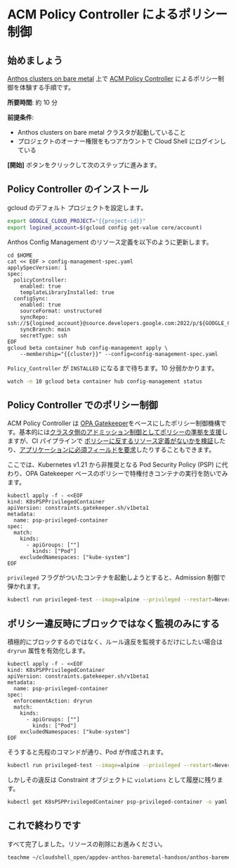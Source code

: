 # ACM Policy Controller によるポリシー制御

<walkthrough-watcher-constant key="region" value="asia-northeast1"></walkthrough-watcher-constant>
<walkthrough-watcher-constant key="zone" value="asia-northeast1-c"></walkthrough-watcher-constant>
<walkthrough-watcher-constant key="sa" value="sa-baremetal"></walkthrough-watcher-constant>
<walkthrough-watcher-constant key="cluster" value="baremetal-trial"></walkthrough-watcher-constant>
<walkthrough-watcher-constant key="vm-workst" value="workstation"></walkthrough-watcher-constant>
<walkthrough-watcher-constant key="repo" value="anthos-sample-app"></walkthrough-watcher-constant>

## 始めましょう

[Anthos clusters on bare metal](https://cloud.google.com/anthos/clusters/docs/bare-metal?hl=ja) 上で [ACM Policy Controller](https://cloud.google.com/anthos-config-management/docs/concepts/policy-controller?hl=ja) によるポリシー制御を体験する手順です。

**所要時間**: 約 10 分

**前提条件**:

- Anthos clusters on bare metal クラスタが起動していること
- プロジェクトのオーナー権限をもつアカウントで Cloud Shell にログインしている

**[開始]** ボタンをクリックして次のステップに進みます。

## Policy Controller のインストール

gcloud のデフォルト プロジェクトを設定します。

```bash
export GOOGLE_CLOUD_PROJECT="{{project-id}}"
export logined_account=$(gcloud config get-value core/account)
```

Anthos Config Management のリソース定義を以下のように更新します。

```text
cd $HOME
cat << EOF > config-management-spec.yaml
applySpecVersion: 1
spec: 
  policyController:
    enabled: true
    templateLibraryInstalled: true
  configSync:
    enabled: true
    sourceFormat: unstructured
    syncRepo: ssh://${logined_account}@source.developers.google.com:2022/p/${GOOGLE_CLOUD_PROJECT}/r/{{repo}}
    syncBranch: main
    secretType: ssh
EOF
gcloud beta container hub config-management apply \
    --membership="{{cluster}}" --config=config-management-spec.yaml
```

`Policy_Controller` が `INSTALLED` になるまで待ちます。10 分弱かかります。

```bash
watch -n 10 gcloud beta container hub config-management status
```

## Policy Controller でのポリシー制御

ACM Policy Controller は [OPA Gatekeeper](https://github.com/open-policy-agent/gatekeeper)をベースにしたポリシー制御機構です。基本的には[クラスタ側のアドミッション制御としてポリシーの準拠を支援](https://cloud.google.com/anthos-config-management/docs/how-to/creating-constraintshl=ja)しますが、CI パイプラインで [ポリシーに反するリソース定義がないかを検証](https://cloud.google.com/anthos-config-management/docs/tutorials/policy-agent-ci-pipeline?hl=ja)したり、[アプリケーションに必須フィールドを要求](https://cloud.google.com/anthos-config-management/docs/tutorials/app-policy-validation-ci-pipeline?hl=ja)したりすることもできます。

ここでは、Kubernetes v1.21 から非推奨となる Pod Security Policy (PSP) に代わり、OPA Gatekeeper ベースのポリシーで特権付きコンテナの実行を防いでみます。

```text
kubectl apply -f - <<EOF 
kind: K8sPSPPrivilegedContainer
apiVersion: constraints.gatekeeper.sh/v1beta1
metadata:
  name: psp-privileged-container
spec:
  match:
    kinds:
      - apiGroups: [""]
        kinds: ["Pod"]
    excludedNamespaces: ["kube-system"]
EOF
```

`privileged` フラグがついたコンテナを起動しようとすると、Admission 制御で弾かれます。

```bash
kubectl run privileged-test --image=alpine --privileged --restart=Never --command -- cat /etc/os-release
```

## ポリシー違反時にブロックではなく監視のみにする

積極的にブロックするのではなく、ルール違反を監視するだけにしたい場合は `dryrun` 属性を有効化します。

```text
kubectl apply -f - <<EOF 
kind: K8sPSPPrivilegedContainer
apiVersion: constraints.gatekeeper.sh/v1beta1
metadata:
  name: psp-privileged-container
spec:
  enforcementAction: dryrun
  match:
    kinds:
      - apiGroups: [""]
        kinds: ["Pod"]
    excludedNamespaces: ["kube-system"]
EOF
```

そうすると先程のコマンドが通り、Pod が作成されます。

```bash
kubectl run privileged-test --image=alpine --privileged --restart=Never --command -- cat /etc/os-release
```

しかしその違反は Constraint オブジェクトに `violations` として履歴に残ります。

```bash
kubectl get K8sPSPPrivilegedContainer psp-privileged-container -o yaml | grep -B 4 -A 1 'name: privileged-test'
```

## これで終わりです

<walkthrough-conclusion-trophy></walkthrough-conclusion-trophy>

すべて完了しました。リソースの削除にお進みください。

```bash
teachme ~/cloudshell_open/appdev-anthos-baremetal-handson/anthos-baremetal/09-teardown.md
```
